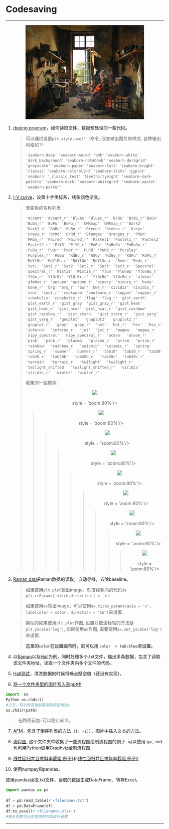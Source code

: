 # Codesaving

---

<center><img src = 'https://raw.githubusercontent.com/Wenyi-hub/ImageCloudSaving/master/image/Interior-of-a-Kitchen-1815-Martin-Drolling-oil-painting-1.jpg'
style = 'zoom:50%'/></center>

1. [doping program](https://github.com/Wenyi-hub/Codesaving/blob/master/ElectronicTranport.py)，如何读取文件，数据预处理的一些代码。

   > 可以通过设置`plt.style.use('')`命令, 改变输出图片的样式. 各种输出风格如下:
   >
   > `'seaborn-deep'`
   > `'seaborn-muted'`
   > `'bmh'`
   > `'seaborn-white'`
   > `'dark_background'`
   > `'seaborn-notebook'`
   > `'seaborn-darkgrid'`
   > `'grayscale'`
   > `'seaborn-paper'`
   > `'seaborn-talk'`
   > `'seaborn-bright'`
   > `'classic'`
   > `'seaborn-colorblind'`
   > `'seaborn-ticks'`
   > `'ggplot'`
   > `'seaborn'`
   > `'_classic_test'`
   > `'fivethirtyeight'`
   > `'seaborn-dark-palette'`
   > `'seaborn-dark'`
   > `'seaborn-whitegrid'`
   > `'seaborn-pastel'`
   > `'seaborn-poster'`

2. [I-V curve](https://github.com/Wenyi-hub/Codesaving/blob/1fa444b2902278602c141ccda52379ba16fb3b2d/IVCurve.py)，设置十字坐标系，线条颜色渐变。

   > 渐变色的名称列表：
   >
   > `'Accent' 'Accent_r' 'Blues' 'Blues_r' 'BrBG' 'BrBG_r''BuGn' 'BuGn_r' 'BuPu' 'BuPu_r' 'CMRmap' 'CMRmap_r' 'Dark2' 'Dark2_r' 'GnBu' 'GnBu_r' 'Greens' 'Greens_r' 'Greys' 'Greys_r' 'OrRd' 'OrRd_r' 'Oranges' 'Oranges_r' 'PRGn' 'PRGn_r' 'Paired' 'Paired_r' 'Pastel1' 'Pastel1_r' 'Pastel2' 'Pastel2_r' 'PiYG' 'PiYG_r' 'PuBu' 'PuBuGn' 'PuBuGn_r' 'PuBu_r' 'PuOr' 'PuOr_r' 'PuRd' 'PuRd_r' 'Purples' 'Purples_r' 'RdBu' 'RdBu_r' 'RdGy' 'RdGy_r' 'RdPu' 'RdPu_r' 'RdYlBu' 'RdYlBu_r' 'RdYlGn' 'RdYlGn_r' 'Reds' 'Reds_r' 'Set1' 'Set1_r' 'Set2' 'Set2_r' 'Set3' 'Set3_r' 'Spectral' 'Spectral_r' 'Wistia' 'Wistia_r' 'YlGn' 'YlGnBu' 'YlGnBu_r' 'YlGn_r' 'YlOrBr' 'YlOrBr_r' 'YlOrRd' 'YlOrRd_r' 'afmhot' 'afmhot_r' 'autumn' 'autumn_r' 'binary' 'binary_r' 'bone' 'bone_r' 'brg' 'brg_r' 'bwr' 'bwr_r' 'cividis' 'cividis_r' 'cool' 'cool_r' 'coolwarm' 'coolwarm_r' 'copper' 'copper_r' 'cubehelix' 'cubehelix_r' 'flag' 'flag_r' 'gist_earth' 'gist_earth_r' 'gist_gray' 'gist_gray_r' 'gist_heat' 'gist_heat_r' 'gist_ncar' 'gist_ncar_r' 'gist_rainbow'  'gist_rainbow_r'  'gist_stern'  'gist_stern_r'  'gist_yarg'  'gist_yarg_r'  'gnuplot'  'gnuplot2'  'gnuplot2_r'  'gnuplot_r'  'gray'  'gray_r'  'hot'  'hot_r'  'hsv'  'hsv_r'  'inferno'  'inferno_r'  'jet'  'jet_r'  'magma'  'magma_r'  'nipy_spectral'  'nipy_spectral_r'  'ocean'  'ocean_r'  'pink'  'pink_r'  'plasma'  'plasma_r'  'prism'  'prism_r'  'rainbow'  'rainbow_r'  'seismic'  'seismic_r'  'spring'  'spring_r'  'summer'  'summer_r'  'tab10'  'tab10_r'  'tab20'  'tab20_r'  'tab20b'  'tab20b_r'  'tab20c'  'tab20c_r'  'terrain'  'terrain_r'  'twilight'  'twilight_r'  'twilight_shifted'  'twilight_shifted_r'  'viridis'  'viridis_r'  'winter'  'winter_r'`

   > 收集的一些颜色:
   >
   > <center><img src = 'https://wx1.sinaimg.cn/mw690/6fa017c7ly1fxukyrw5ihj20dl0yz7b6.jpg'
   style = 'zoom:80%'/></center>
   >
   > <center><img src = 'https://wx1.sinaimg.cn/mw690/6fa017c7ly1fxukyrlnutj20dg0x2gs9.jpg'
   style = 'zoom:80%'/></center>
   >
   > <center><img src = 'https://wx3.sinaimg.cn/mw690/6fa017c7ly1fxukyrnwqtj20dk0x7tfh.jpg'
   style = 'zoom:80%'/></center>
   >
   > <center><img src = 'https://wx4.sinaimg.cn/mw690/6fa017c7ly1fxukyrz1sej20do0zqwm0.jpg'
   style = 'zoom:80%'/></center>
   >
   > <center><img src = 'https://wx2.sinaimg.cn/mw690/6fa017c7ly1fxukys1tasj20dj0x9tfs.jpg'
   style = 'zoom:80%'/></center>
   >
   > <center><img src = 'https://wx2.sinaimg.cn/mw690/6fa017c7ly1fxukys5cfwj20dr0xetft.jpg'
   style = 'zoom:80%'/></center>
   >
   > <center><img src = 'https://wx3.sinaimg.cn/mw690/6fa017c7ly1fxukyrrvl6j20dr0x8agv.jpg'
   style = 'zoom:80%'/></center>
   >
   > <center><img src = 'https://wx1.sinaimg.cn/mw690/6fa017c7ly1fxukys7t0mj20dq0xc102.jpg'
   style = 'zoom:80%'/></center>
   >
   > <center><img src = 'https://wx2.sinaimg.cn/mw690/6fa017c7ly1fxukysb1xaj20dl0y545o.jpg'
   style = 'zoom:80%'/></center>

3. [Raman data](https://github.com/Wenyi-hub/Codesaving/blob/master/RamanDataFittingIncludeOriginalData.py)Raman数据的读取，自动寻峰，去除baseline。

   > 如果使用`plt.plot`输出image，刻度线朝向的代码为`plt.rcParams['xtick.direction'] = 'in'`
   >
   > 如果使用`ax`输出image，可以使用`ax.ticks_params(axis = 'x', labelcolor = color, direction = 'in')`来设置. 

   > 类似的如果使用`plt.plot`作图, 设置对数坐标轴的方法是`plt.yscale('log')`, 如果使用`ax`作图, 需要使用`ax.set_yscale('log')`来设置.

   > **这里的`color`在设置画布时，就可以用 `color  = tab:blue`来设置。**

4. 以[Raman](https://github.com/Wenyi-hub/Codesaving/blob/master/BatchProcessingRamanFiles.py)以及[Hall](https://github.com/Wenyi-hub/Codesaving/blob/master/BatchProcessingHallFiles.py)为例，同时处理多个.txt文件，输出多条数据，包含了读取该文件夹地址，读取一个文件夹内多个文件的代码。

5. [Hall测试](C:\Users\wywu\OneDrive\文档\代码\HallMeasurement.py)，清洗数据的时候将噪点赋空值（还没有实现）。

6. [将一个文件夹里的图片写入到ppt中](https://github.com/Wenyi-hub/Codesaving/blob/master/WriteImageIntoPptx.py)

```python
import  os
Python os.chdir()
#方法，可以改变当前路径到指定地址>
os.chdir(path)
```
   >
   > 在路径前加`r`可以防止转义。

7. [AFM]((https://github.com/Wenyi-hub/Codesaving/blob/220929806b8222f063cc7b320366540e2d146f83/AFM.py))，包含了倒序列表的方法（`[::-1]`），图片中插入文本的方法。


8. [流程图](FlowDiagramFolder), 这个文件夹中收集了一些流程图绘制流程图的例子. 可以使用.gv, .md也可用Python调用Graphviz绘制流程图.

9. [线性回归并且求斜率截距 例子1](https://github.com/Wenyi-hub/Codesaving/blob/0f1076df2d21f1e75f4a2f0c7fea16dbf9fbbc8c/LinearFitting.py)和[线性回归并且求斜率截距 例子2](https://github.com/Wenyi-hub/Codesaving/blob/c1d77a588ea18565fd0c960f78bf612414ae9495/Fitting.py)

10. 使用numpay和pandas。

使用pandas读取.txt文件、读取的数据生成DataFrame、转存Excel。
```python
import pandas as pd

df = pd.read_table(r'<filename>.txt')
df = pd.DataFrame(df)
df.to_excel(r'<filename>.xlsx')
#相关参数可以在使用的时候自行设置
```
---

